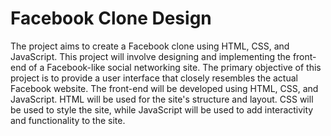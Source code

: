 # Facebook Clone Design
The project aims to create a Facebook clone using HTML, CSS, and JavaScript. This project will involve designing and implementing the front-end of a Facebook-like social networking site.
The primary objective of this project is to provide a user interface that closely resembles the actual Facebook website.
The front-end will be developed using HTML, CSS, and JavaScript. HTML will be used for the site's structure and layout. CSS will be used to style the site, while JavaScript will be used to add interactivity and functionality to the site.
